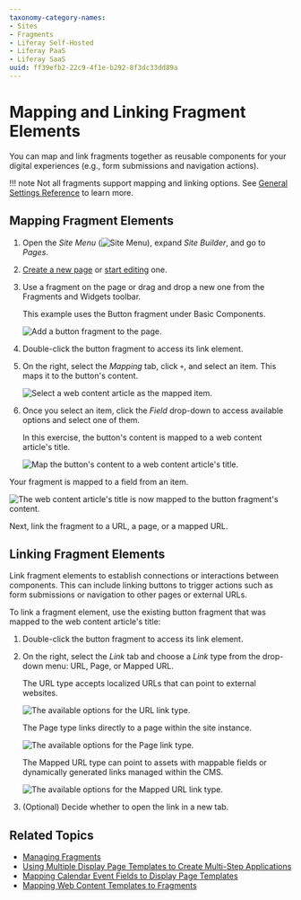 ```yaml
---
taxonomy-category-names:
- Sites
- Fragments
- Liferay Self-Hosted
- Liferay PaaS
- Liferay SaaS
uuid: ff39efb2-22c9-4f1e-b292-8f3dc33dd89a
---
```


# Mapping and Linking Fragment Elements

You can map and link fragments together as reusable components for your digital experiences (e.g., form submissions and navigation actions).

!!! note
    Not all fragments support mapping and linking options. See [General Settings Reference](./configuring-fragments/general-settings-reference.md) to learn more.

## Mapping Fragment Elements

1. Open the *Site Menu* (![Site Menu](../../../../images/icon-product-menu.png)), expand *Site Builder*, and go to *Pages*.

1. [Create a new page](../../adding-pages/adding-a-page-to-a-site.md) or [start editing](../../using-content-pages/adding-elements-to-content-pages.md) one.

1. Use a fragment on the page or drag and drop a new one from the Fragments and Widgets toolbar.

   This example uses the Button fragment under Basic Components.

   ![Add a button fragment to the page.](./mapping-and-linking-fragment-elements/images/01.png)

1. Double-click the button fragment to access its link element.

1. On the right, select the *Mapping* tab, click `+`, and select an item. This maps it to the button's content.

   ![Select a web content article as the mapped item.](./mapping-and-linking-fragment-elements/images/02.png)

1. Once you select an item, click the *Field* drop-down to access available options and select one of them.

   In this exercise, the button's content is mapped to a web content article's title.

   ![Map the button's content to a web content article's title.](./mapping-and-linking-fragment-elements/images/03.png)

Your fragment is mapped to a field from an item.

![The web content article's title is now mapped to the button fragment's content.](./mapping-and-linking-fragment-elements/images/04.png)

Next, link the fragment to a URL, a page, or a mapped URL.

## Linking Fragment Elements

Link fragment elements to establish connections or interactions between components. This can include linking buttons to trigger actions such as form submissions or navigation to other pages or external URLs.

To link a fragment element, use the existing button fragment that was mapped to the web content article's title: 

1. Double-click the button fragment to access its link element.

1. On the right, select the *Link* tab and choose a *Link* type from the drop-down menu: URL, Page, or Mapped URL.

   The URL type accepts localized URLs that can point to external websites.

   ![The available options for the URL link type.](./mapping-and-linking-fragment-elements/images/05.png)

   The Page type links directly to a page within the site instance.

   ![The available options for the Page link type.](./mapping-and-linking-fragment-elements/images/06.png)

   The Mapped URL type can point to assets with mappable fields or dynamically generated links managed within the CMS.

   ![The available options for the Mapped URL link type.](./mapping-and-linking-fragment-elements/images/07.png)

1. (Optional) Decide whether to open the link in a new tab.

## Related Topics

- [Managing Fragments](./managing-fragments.md)
- [Using Multiple Display Page Templates to Create Multi-Step Applications](../../../displaying-content/using-display-page-templates/using-multiple-display-page-templates-to-create-multi-step-applications.md)
- [Mapping Calendar Event Fields to Display Page Templates](../../../../collaboration-and-social/calendar/mapping-calendar-event-fields-to-display-page-templates.md)
- [Mapping Web Content Templates to Fragments](../../../../content-authoring-and-management/web-content/web-content-templates/mapping-web-content-templates-to-fragments.md)
